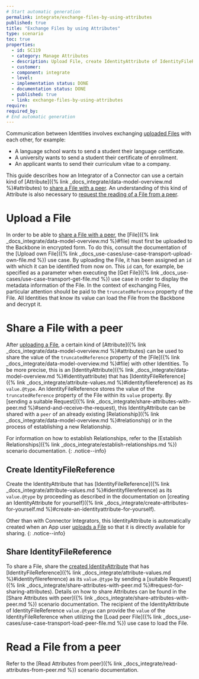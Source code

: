 ```yaml
---
# Start automatic generation
permalink: integrate/exchange-files-by-using-attributes
published: true
title: "Exchange Files by using Attributes"
type: scenario
toc: true
properties:
  - id: SC119
  - category: Manage Attributes
  - description: Upload File, create IdentityAttribute of IdentityFileReference value type for it and share this IdentityAttribute with peer in order to share the File
  - customer:
  - component: integrate
  - level:
  - implementation status: DONE
  - documentation status: DONE
  - published: true
  - link: exchange-files-by-using-attributes
require:
required_by:
# End automatic generation
---
```


Communication between Identities involves exchanging [uploaded Files](#upload-a-file) with each other, for example:

- A language school wants to send a student their language certificate.
- A university wants to send a student their certificate of enrollment.
- An applicant wants to send their curriculum vitae to a company.

This guide describes how an Integrator of a Connector can use a certain kind of [Attribute]({% link _docs_integrate/data-model-overview.md %}#attributes) to [share a File with a peer](#share-a-file-with-a-peer).
An understanding of this kind of Attribute is also necessary to [request the reading of a File from a peer](#read-a-file-from-a-peer).

# Upload a File

In order to be able to [share a File with a peer](#share-a-file-with-a-peer), the [File]({% link _docs_integrate/data-model-overview.md %}#file) must first be uploaded to the Backbone in encrypted form.
To do this, consult the documentation of the [Upload own File]({% link _docs_use-cases/use-case-transport-upload-own-file.md %}) use case.
By uploading the File, it has been assigned an `id` with which it can be identified from now on.
This `id` can, for example, be specified as a parameter when executing the [Get File]({% link _docs_use-cases/use-case-transport-get-file.md %}) use case in order to display the metadata information of the File.
In the context of exchanging Files, particular attention should be paid to the `truncatedReference` property of the File.
All Identities that know its value can load the File from the Backbone and decrypt it.

# Share a File with a peer

After [uploading a File](#upload-a-file), a certain kind of [Attribute]({% link _docs_integrate/data-model-overview.md %}#attributes) can be used to share the value of the `truncatedReference` property of the [File]({% link _docs_integrate/data-model-overview.md %}#file) with other Identities.
To be more precise, this is an [IdentityAttribute]({% link _docs_integrate/data-model-overview.md %}#identityattribute) that has [IdentityFileReference]({% link _docs_integrate/attribute-values.md %}#identityfilereference) as its `value.@type`.
An IdentityFileReference stores the value of the `truncatedReference` property of the File within its `value` property.
By [sending a suitable Request]({% link _docs_integrate/share-attributes-with-peer.md %}#send-and-receive-the-request), this IdentityAttribute can be shared with a `peer` of an already existing [Relationship]({% link _docs_integrate/data-model-overview.md %}#relationship) or in the process of establishing a new Relationship.

For information on how to establish Relationships, refer to the [Establish Relationships]({% link _docs_integrate/establish-relationships.md %}) scenario documentation.
{: .notice--info}

## Create IdentityFileReference

Create the IdentityAttribute that has [IdentityFileReference]({% link _docs_integrate/attribute-values.md %}#identityfilereference) as its `value.@type` by proceeding as described in the documentation on [creating an IdentityAttribute for yourself]({% link _docs_integrate/create-attributes-for-yourself.md %}#create-an-identityattribute-for-yourself).

Other than with Connector Integrators, this IdentityAttribute is automatically created when an App user [uploads a File](#upload-a-file) so that it is directly available for sharing.
{: .notice--info}

## Share IdentityFileReference

To share a File, share the [created IdentityAttribute](#create-identityfilereference) that has [IdentityFileReference]({% link _docs_integrate/attribute-values.md %}#identityfilereference) as its `value.@type` by sending a [suitable Request]({% link _docs_integrate/share-attributes-with-peer.md %}#request-for-sharing-attributes).
Details on how to share Attributes can be found in the [Share Attributes with peer]({% link _docs_integrate/share-attributes-with-peer.md %}) scenario documentation.
The recipient of the IdentityAttribute of IdentityFileReference `value.@type` can provide the `value` of the IdentityFileReference when utilizing the [Load peer File]({% link _docs_use-cases/use-case-transport-load-peer-file.md %}) use case to load the File.

# Read a File from a peer

Refer to the [Read Attributes from peer]({% link _docs_integrate/read-attributes-from-peer.md %}) scenario documentation.
